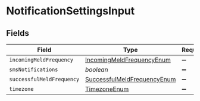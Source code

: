 # NotificationSettingsInput


## Fields

| Field                                                                             | Type                                                                              | Required                                                                          | Description                                                                       |
| --------------------------------------------------------------------------------- | --------------------------------------------------------------------------------- | --------------------------------------------------------------------------------- | --------------------------------------------------------------------------------- |
| `incomingMeldFrequency`                                                           | [IncomingMeldFrequencyEnum](../../models/shared/incomingmeldfrequencyenum.md)     | :heavy_minus_sign:                                                                | N/A                                                                               |
| `smsNotifications`                                                                | *boolean*                                                                         | :heavy_minus_sign:                                                                | N/A                                                                               |
| `successfulMeldFrequency`                                                         | [SuccessfulMeldFrequencyEnum](../../models/shared/successfulmeldfrequencyenum.md) | :heavy_minus_sign:                                                                | N/A                                                                               |
| `timezone`                                                                        | [TimezoneEnum](../../models/shared/timezoneenum.md)                               | :heavy_minus_sign:                                                                | N/A                                                                               |